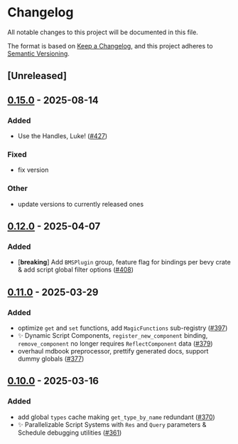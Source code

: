 # Changelog

All notable changes to this project will be documented in this file.

The format is based on [Keep a Changelog](https://keepachangelog.com/en/1.0.0/),
and this project adheres to [Semantic Versioning](https://semver.org/spec/v2.0.0.html).

## [Unreleased]

## [0.15.0](https://github.com/makspll/bevy_mod_scripting/compare/bevy_mod_scripting_functions-v0.14.0...bevy_mod_scripting_functions-v0.15.0) - 2025-08-14

### Added

- Use the Handles, Luke! ([#427](https://github.com/makspll/bevy_mod_scripting/pull/427))

### Fixed

- fix version

### Other

- update versions to currently released ones

## [0.12.0](https://github.com/makspll/bevy_mod_scripting/compare/bevy_mod_scripting_functions-v0.11.1...bevy_mod_scripting_functions-v0.12.0) - 2025-04-07

### Added

- [**breaking**] Add `BMSPlugin` group, feature flag for bindings per bevy crate & add script global filter options ([#408](https://github.com/makspll/bevy_mod_scripting/pull/408))

## [0.11.0](https://github.com/makspll/bevy_mod_scripting/compare/bevy_mod_scripting_functions-v0.10.0...bevy_mod_scripting_functions-v0.11.0) - 2025-03-29

### Added

- optimize `get` and `set` functions, add `MagicFunctions` sub-registry ([#397](https://github.com/makspll/bevy_mod_scripting/pull/397))
- :sparkles: Dynamic Script Components, `register_new_component` binding, `remove_component` no longer requires `ReflectComponent` data ([#379](https://github.com/makspll/bevy_mod_scripting/pull/379))
- overhaul mdbook preprocessor, prettify generated docs, support dummy globals ([#377](https://github.com/makspll/bevy_mod_scripting/pull/377))

## [0.10.0](https://github.com/makspll/bevy_mod_scripting/compare/bevy_mod_scripting_functions-v0.9.11...bevy_mod_scripting_functions-v0.10.0) - 2025-03-16

### Added

- add global `types` cache making `get_type_by_name` redundant ([#370](https://github.com/makspll/bevy_mod_scripting/pull/370))
- :sparkles: Parallelizable Script Systems with `Res` and `Query` parameters & Schedule debugging utilities ([#361](https://github.com/makspll/bevy_mod_scripting/pull/361))
